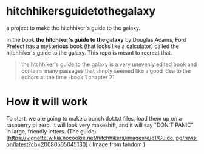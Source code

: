# hitchhikersguidetothegalaxy
a project to make the hitchhiker's guide to the galaxy.

In the book **the hitchiker's guide to the galaxy** by Douglas Adams, Ford Prefect has a mysterious book (that looks like a calculator) called the hitchhiker's guide to the galaxy. This repo is meant to recreat that.


> the htchhiker's guide to the galaxy is a very unevenly edited book and contains many passages that simply seemed like a good idea to the editors at the time
-book 1 chapter 21


How it will work
===
To start, we are going to make a bunch dot.txt files, load them up on a raspberry pi zero. It will look very makeshift, and it will say "DON'T PANIC" in large, friendly letters.
(The guide)[https://vignette.wikia.nocookie.net/hitchhikers/images/e/e1/Guide.jpg/revision/latest?cb=20080505045130]
( Image from fandom )
